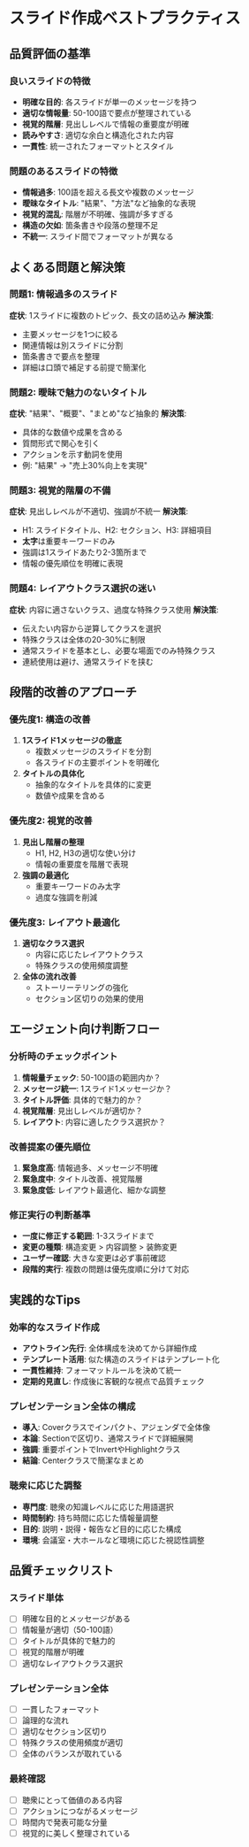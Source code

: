 # スライド作成ベストプラクティス

## 品質評価の基準

### 良いスライドの特徴

- **明確な目的**: 各スライドが単一のメッセージを持つ
- **適切な情報量**: 50-100語で要点が整理されている
- **視覚的階層**: 見出しレベルで情報の重要度が明確
- **読みやすさ**: 適切な余白と構造化された内容
- **一貫性**: 統一されたフォーマットとスタイル

### 問題のあるスライドの特徴

- **情報過多**: 100語を超える長文や複数のメッセージ
- **曖昧なタイトル**: "結果"、"方法"など抽象的な表現
- **視覚的混乱**: 階層が不明確、強調が多すぎる
- **構造の欠如**: 箇条書きや段落の整理不足
- **不統一**: スライド間でフォーマットが異なる

## よくある問題と解決策

### 問題1: 情報過多のスライド

**症状**: 1スライドに複数のトピック、長文の詰め込み
**解決策**:

- 主要メッセージを1つに絞る
- 関連情報は別スライドに分割
- 箇条書きで要点を整理
- 詳細は口頭で補足する前提で簡潔化

### 問題2: 曖昧で魅力のないタイトル

**症状**: "結果"、"概要"、"まとめ"など抽象的
**解決策**:

- 具体的な数値や成果を含める
- 質問形式で関心を引く
- アクションを示す動詞を使用
- 例: "結果" → "売上30%向上を実現"

### 問題3: 視覚的階層の不備

**症状**: 見出しレベルが不適切、強調が不統一
**解決策**:

- H1: スライドタイトル、H2: セクション、H3: 詳細項目
- **太字**は重要キーワードのみ
- 強調は1スライドあたり2-3箇所まで
- 情報の優先順位を明確に表現

### 問題4: レイアウトクラス選択の迷い

**症状**: 内容に適さないクラス、過度な特殊クラス使用
**解決策**:

- 伝えたい内容から逆算してクラスを選択
- 特殊クラスは全体の20-30%に制限
- 通常スライドを基本とし、必要な場面でのみ特殊クラス
- 連続使用は避け、通常スライドを挟む

## 段階的改善のアプローチ

### 優先度1: 構造の改善

1. **1スライド1メッセージの徹底**
   - 複数メッセージのスライドを分割
   - 各スライドの主要ポイントを明確化
2. **タイトルの具体化**
   - 抽象的なタイトルを具体的に変更
   - 数値や成果を含める

### 優先度2: 視覚的改善

1. **見出し階層の整理**
   - H1, H2, H3の適切な使い分け
   - 情報の重要度を階層で表現
2. **強調の最適化**
   - 重要キーワードのみ太字
   - 過度な強調を削減

### 優先度3: レイアウト最適化

1. **適切なクラス選択**
   - 内容に応じたレイアウトクラス
   - 特殊クラスの使用頻度調整
2. **全体の流れ改善**
   - ストーリーテリングの強化
   - セクション区切りの効果的使用

## エージェント向け判断フロー

### 分析時のチェックポイント

1. **情報量チェック**: 50-100語の範囲内か？
2. **メッセージ統一**: 1スライド1メッセージか？
3. **タイトル評価**: 具体的で魅力的か？
4. **視覚階層**: 見出しレベルが適切か？
5. **レイアウト**: 内容に適したクラス選択か？

### 改善提案の優先順位

1. **緊急度高**: 情報過多、メッセージ不明確
2. **緊急度中**: タイトル改善、視覚階層
3. **緊急度低**: レイアウト最適化、細かな調整

### 修正実行の判断基準

- **一度に修正する範囲**: 1-3スライドまで
- **変更の種類**: 構造変更 > 内容調整 > 装飾変更
- **ユーザー確認**: 大きな変更は必ず事前確認
- **段階的実行**: 複数の問題は優先度順に分けて対応

## 実践的なTips

### 効率的なスライド作成

- **アウトライン先行**: 全体構成を決めてから詳細作成
- **テンプレート活用**: 似た構造のスライドはテンプレート化
- **一貫性維持**: フォーマットルールを決めて統一
- **定期的見直し**: 作成後に客観的な視点で品質チェック

### プレゼンテーション全体の構成

- **導入**: Coverクラスでインパクト、アジェンダで全体像
- **本論**: Sectionで区切り、通常スライドで詳細展開
- **強調**: 重要ポイントでInvertやHighlightクラス
- **結論**: Centerクラスで簡潔なまとめ

### 聴衆に応じた調整

- **専門度**: 聴衆の知識レベルに応じた用語選択
- **時間制約**: 持ち時間に応じた情報量調整
- **目的**: 説明・説得・報告など目的に応じた構成
- **環境**: 会議室・大ホールなど環境に応じた視認性調整

## 品質チェックリスト

### スライド単体

- [ ] 明確な目的とメッセージがある
- [ ] 情報量が適切（50-100語）
- [ ] タイトルが具体的で魅力的
- [ ] 視覚的階層が明確
- [ ] 適切なレイアウトクラス選択

### プレゼンテーション全体

- [ ] 一貫したフォーマット
- [ ] 論理的な流れ
- [ ] 適切なセクション区切り
- [ ] 特殊クラスの使用頻度が適切
- [ ] 全体のバランスが取れている

### 最終確認

- [ ] 聴衆にとって価値のある内容
- [ ] アクションにつながるメッセージ
- [ ] 時間内で発表可能な分量
- [ ] 視覚的に美しく整理されている
